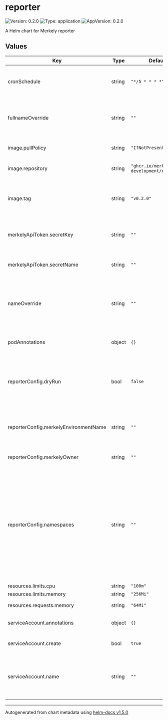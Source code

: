 # reporter

![Version: 0.2.0](https://img.shields.io/badge/Version-0.2.0-informational?style=flat-square) ![Type: application](https://img.shields.io/badge/Type-application-informational?style=flat-square) ![AppVersion: 0.2.0](https://img.shields.io/badge/AppVersion-0.2.0-informational?style=flat-square)

A Helm chart for Merkely reporter

## Values

| Key | Type | Default | Description |
|-----|------|---------|-------------|
| cronSchedule | string | `"*/5 * * * *"` | the cron schedule at which the reporter is triggered to report to Merkely   |
| fullnameOverride | string | `""` | overrides the fullname used for the created k8s resources. It has higher precedence than `nameOverride` |
| image.pullPolicy | string | `"IfNotPresent"` | the merkely reporter image pull policy |
| image.repository | string | `"ghcr.io/merkely-development/reporter"` | the merkely reporter image repository |
| image.tag | string | `"v0.2.0"` | the merkely reporter image tag, overrides the image tag whose default is the chart appVersion. |
| merkelyApiToken.secretKey | string | `""` | the name of the key in the secret data which containts the Merkely API token |
| merkelyApiToken.secretName | string | `""` | the name of the secret containing the Merkely API token |
| nameOverride | string | `""` | overrides the name used for the created k8s resources. If `fullnameOverride` is provided, it has higher precedence than this one |
| podAnnotations | object | `{}` | any custom annotations to be added to the cronjob |
| reporterConfig.dryRun | bool | `false` | whether the dry run mode is enabled or not. In dry run mode, the reporter logs the reports to stdout and does not send them to Merkely. |
| reporterConfig.merkelyEnvironmentName | string | `""` | the name of Merkely environment that the k8s cluster/namespace correlates to |
| reporterConfig.merkelyOwner | string | `""` | the name of the Merkely owner (Org) |
| reporterConfig.namespaces | string | `""` | the namespaces which represent the environment. It is a comma separated list of namespace names and/or regex patterns. e.g. `prod,dev-*` reports for the `prod` namespace and any namespace that starts with `dev-` leave this unset if you want to report what is running in the entire cluster |
| resources.limits.cpu | string | `"100m"` | the cpu limit |
| resources.limits.memory | string | `"256Mi"` | the memory limit |
| resources.requests.memory | string | `"64Mi"` | the memory request |
| serviceAccount.annotations | object | `{}` | annotations to add to the service account |
| serviceAccount.create | bool | `true` | specifies whether a service account should be created |
| serviceAccount.name | string | `""` | the name of the service account to use. If not set and create is true, a name is generated using the fullname template |

----------------------------------------------
Autogenerated from chart metadata using [helm-docs v1.5.0](https://github.com/norwoodj/helm-docs/releases/v1.5.0)
